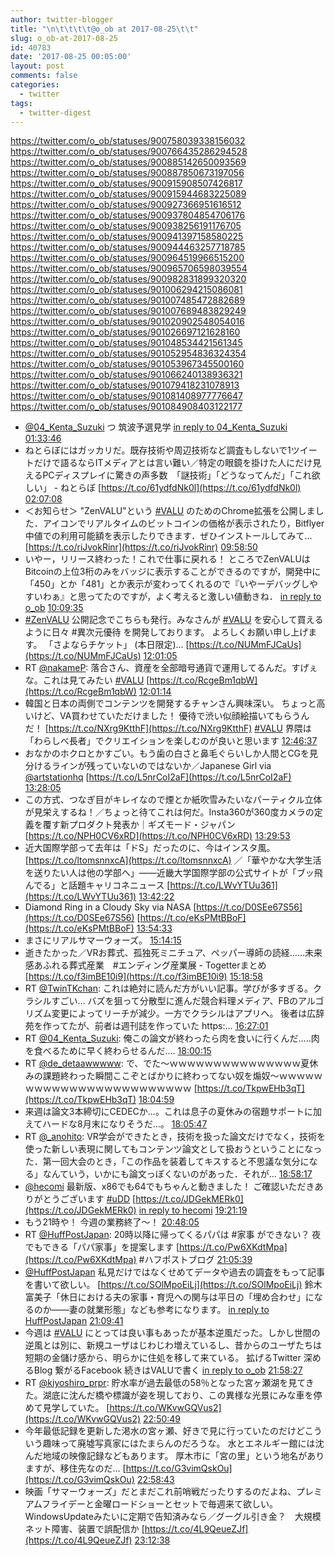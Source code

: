 ```yaml
---
author: twitter-blogger
title: "\n\t\t\t\t@o_ob at 2017-08-25\t\t"
slug: o_ob-at-2017-08-25
id: 40783
date: '2017-08-25 00:05:00'
layout: post
comments: false
categories:
  - twitter
tags:
  - twitter-digest
---
```


https://twitter.com/o_ob/statuses/900758039338156032 https://twitter.com/o_ob/statuses/900766435286294528 https://twitter.com/o_ob/statuses/900885142650093569 https://twitter.com/o_ob/statuses/900887850673197056 https://twitter.com/o_ob/statuses/900915908507426817 https://twitter.com/o_ob/statuses/900915944683225089 https://twitter.com/o_ob/statuses/900927366951616512 https://twitter.com/o_ob/statuses/900937804854706176 https://twitter.com/o_ob/statuses/900938256191176705 https://twitter.com/o_ob/statuses/900941397158580225 https://twitter.com/o_ob/statuses/900944463257718785 https://twitter.com/o_ob/statuses/900964519966515200 https://twitter.com/o_ob/statuses/900965706598039554 https://twitter.com/o_ob/statuses/900982831899320320 https://twitter.com/o_ob/statuses/901006294215086081 https://twitter.com/o_ob/statuses/901007485472882689 https://twitter.com/o_ob/statuses/901007689483829249 https://twitter.com/o_ob/statuses/901020902548054016 https://twitter.com/o_ob/statuses/901026697121628160 https://twitter.com/o_ob/statuses/901048534421561345 https://twitter.com/o_ob/statuses/901052954836324354 https://twitter.com/o_ob/statuses/901053967345500160 https://twitter.com/o_ob/statuses/901066240138936321 https://twitter.com/o_ob/statuses/901079418231078913 https://twitter.com/o_ob/statuses/901081408977776647 https://twitter.com/o_ob/statuses/901084908403122177  

*   [@04_Kenta_Suzuki](https://twitter.com/04_Kenta_Suzuki) つ 筑波予選見学 [in reply to 04_Kenta_Suzuki](https://twitter.com/04_Kenta_Suzuki/statuses/900757084014166016) [01:33:46](https://twitter.com/o_ob/statuses/900758039338156032)
*   ねとらぼにはガッカリだ。既存技術や周辺技術など調査もしないで1ツイートだけで語るならITメディアとは言い難い／特定の眼鏡を掛けた人にだけ見えるPCディスプレイに驚きの声多数　「謎技術」「どうなってんだ」「これ欲しい」 - ねとらぼ [https://t.co/61ydfdNk0l](https://t.co/61ydfdNk0l) [02:07:08](https://twitter.com/o_ob/statuses/900766435286294528)
*   ＜お知らせ＞ "ZenVALU"という [#VALU](https://twitter.com/search?q=%23VALU&src=hash) のためのChrome拡張を公開しました．アイコンでリアルタイムのビットコインの価格が表示されたり，Bitflyer中値での利用可能額を表示したりできます．ぜひインストールしてみて… [https://t.co/riJvokRinr](https://t.co/riJvokRinr) [09:58:50](https://twitter.com/o_ob/statuses/900885142650093569)
*   いやー，リリース終わった！これで仕事に戻れる！ ところでZenVALUはBitcoinの上位3桁のみをバッジに表示することができるのですが，開発中に「450」とか「481」とか表示が変わってくれるので『いやーデバッグしやすいわぁ』と思ってたのですが，よく考えると激しい値動きね． [in reply to o_ob](https://twitter.com/o_ob/statuses/900885142650093569) [10:09:35](https://twitter.com/o_ob/statuses/900887850673197056)
*   [#ZenVALU](https://twitter.com/search?q=%23ZenVALU&src=hash) 公開記念でこちらも発行。みなさんが [#VALU](https://twitter.com/search?q=%23VALU&src=hash) を安心して買えるように日々 #異次元優待 を開発しております。 よろしくお願い申し上げます。 「さよならチケット」 (本日限定)… [https://t.co/NUMmFJCaUs](https://t.co/NUMmFJCaUs) [12:01:05](https://twitter.com/o_ob/statuses/900915908507426817)
*   RT [@nakameP](https://twitter.com/nakameP): 落合さん、資産を全部暗号通貨で運用してるんだ。すげぇな。これは見てみたい [#VALU](https://twitter.com/search?q=%23VALU&src=hash) [https://t.co/RcgeBm1qbW](https://t.co/RcgeBm1qbW) [12:01:14](https://twitter.com/o_ob/statuses/900915944683225089)
*   韓国と日本の両側でコンテンツを開発するチャンさん興味深い。 ちょっと高いけど、VA買わせていただけました！ 優待で渋い似顔絵描いてもらうんだ！ [https://t.co/NXrg9KtthF](https://t.co/NXrg9KtthF) [#VALU](https://twitter.com/search?q=%23VALU&src=hash) 界隈は「わらしべ長者」でクリエイションを楽しむのが良いと思います [12:46:37](https://twitter.com/o_ob/statuses/900927366951616512)
*   おなかのホクロとかすごい。もう歯の白さと鼻毛ぐらいしか人間とCGを見分けるラインが残っていないのではないか／Japanese Girl via [@artstationhq](https://twitter.com/artstationhq) [https://t.co/L5nrCoI2aF](https://t.co/L5nrCoI2aF) [13:28:05](https://twitter.com/o_ob/statuses/900937804854706176)
*   この方式、つなぎ目がキレイなので煙とか紙吹雪みたいなパーティクル立体が見栄えするね！／ちょっと待てこれは何だ。Insta360が360度カメラの定義を覆す新プロダクト発表か｜ギズモード・ジャパン [https://t.co/NPH0CV6xRD](https://t.co/NPH0CV6xRD) [13:29:53](https://twitter.com/o_ob/statuses/900938256191176705)
*   近大国際学部って去年は「ドS」だったのに、今はインスタ風。 [https://t.co/ltomsnnxcA](https://t.co/ltomsnnxcA) ／「華やかな大学生活を送りたい人は他の学部へ」――近畿大学国際学部の公式サイトが「ブッ飛んでる」と話題キャリコネニュース [https://t.co/LWvYTUu361](https://t.co/LWvYTUu361) [13:42:22](https://twitter.com/o_ob/statuses/900941397158580225)
*   Diamond Ring in a Cloudy Sky via NASA [https://t.co/D0SEe67S56](https://t.co/D0SEe67S56) [https://t.co/eKsPMtBBoF](https://t.co/eKsPMtBBoF) [13:54:33](https://twitter.com/o_ob/statuses/900944463257718785)
*   まさにリアルサマーウォーズ。 [15:14:15](https://twitter.com/o_ob/statuses/900964519966515200)
*   逝きたかった／VRお葬式、孤独死ミニチュア、ペッパー導師の読経……未来感あふれる葬式産業　#エンディング産業展 - Togetterまとめ [https://t.co/f3imBE10i9](https://t.co/f3imBE10i9) [15:18:58](https://twitter.com/o_ob/statuses/900965706598039554)
*   RT [@TwinTKchan](https://twitter.com/TwinTKchan): これは絶対に読んだ方がいい記事。学びが多すぎる。クラシルすごい… バズを狙って分散型に進んだ競合料理メディア、FBのアルゴリズム変更によってリーチが減少。一方でクラシルはアプリへ。 後者は広辞苑を作ってたが、前者は週刊誌を作っていた https:… [16:27:01](https://twitter.com/o_ob/statuses/900982831899320320)
*   RT [@04_Kenta_Suzuki](https://twitter.com/04_Kenta_Suzuki): 俺この論文が終わったら肉を食いに行くんだ.....肉を食べるために早く終わらせるんだ.... [18:00:15](https://twitter.com/o_ob/statuses/901006294215086081)
*   RT [@de_detaawwwww](https://twitter.com/de_detaawwwww): で、でた〜ｗｗｗｗｗｗｗｗｗｗｗｗｗｗｗ夏休みの課題終わった瞬間ここぞとばかりに終わってない奴を煽奴〜ｗｗｗｗｗｗｗｗｗｗｗｗｗｗｗｗｗｗｗｗｗｗｗｗ [https://t.co/TkpwEHb3qT](https://t.co/TkpwEHb3qT) [18:04:59](https://twitter.com/o_ob/statuses/901007485472882689)
*   来週は論文3本締切にCEDECか…。これは息子の夏休みの宿題サポートに加えてハードな8月末になりそうだ…。 [18:05:47](https://twitter.com/o_ob/statuses/901007689483829249)
*   RT [@_anohito](https://twitter.com/_anohito): VR学会ができたとき，技術を扱った論文だけでなく，技術を使った新しい表現に関してもコンテンツ論文として扱おうということになった．第一回大会のとき，「この作品を装着してキスすると不思議な気分になる」なんていう，いかにも論文っぽくないのがあった．それが… [18:58:17](https://twitter.com/o_ob/statuses/901020902548054016)
*   [@hecomi](https://twitter.com/hecomi) 最新版、x86でも64でもちゃんと動きました！ ご確認いただきありがとうございます [#uDD](https://twitter.com/search?q=%23uDD&src=hash) [https://t.co/JDGekMERk0](https://t.co/JDGekMERk0) [in reply to hecomi](https://twitter.com/hecomi/statuses/900397466620542976) [19:21:19](https://twitter.com/o_ob/statuses/901026697121628160)
*   もう21時や！ 今週の業務終了～！ [20:48:05](https://twitter.com/o_ob/statuses/901048534421561345)
*   RT [@HuffPostJapan](https://twitter.com/HuffPostJapan): 20時以降に帰ってくるパパは #家事 ができない？ 夜でもできる「パパ家事」を提案します [https://t.co/Pw6XKdtMpa](https://t.co/Pw6XKdtMpa) #ハフポストブログ [21:05:39](https://twitter.com/o_ob/statuses/901052954836324354)
*   [@HuffPostJapan](https://twitter.com/HuffPostJapan) 私見だけではなくせめてデータや過去の調査をもって記事を書いて欲しい。 [https://t.co/SOlMpoEiLj](https://t.co/SOlMpoEiLj) 鈴木富美子「休日における夫の家事・育児への関与は平日の「埋め合わせ」になるのか――妻の就業形態」なども参考になります。 [in reply to HuffPostJapan](https://twitter.com/HuffPostJapan/statuses/901051821782945792) [21:09:41](https://twitter.com/o_ob/statuses/901053967345500160)
*   今週は [#VALU](https://twitter.com/search?q=%23VALU&src=hash) にとっては良い事もあったが基本逆風だった。しかし世間の逆風とは別に、新規ユーザはじわじわ増えているし、昔からのユーザたちは短期の金儲け感から、明らかに住処を移して来ている。 拡げるTwitter 深めるBlog 繋がるFacebook 続きはVALUで書く [in reply to o_ob](https://twitter.com/o_ob/statuses/898786193726255104) [21:58:27](https://twitter.com/o_ob/statuses/901066240138936321)
*   RT [@kiyoshiro_prpr](https://twitter.com/kiyoshiro_prpr): 貯水率が過去最低の58％となった宮ヶ瀬湖を見てきた。湖底に沈んだ橋や標識が姿を現しており、この異様な光景にみな車を停めて見学していた。 [https://t.co/WKvwGQVus2](https://t.co/WKvwGQVus2) [22:50:49](https://twitter.com/o_ob/statuses/901079418231078913)
*   今年最低記録を更新した渇水の宮ヶ瀬、好きで見に行っていたのだけどこういう趣味って廃墟写真家にはたまらんのだろうな。 水とエネルギー館には沈んだ地域の映像記録などもあります。 厚木市に「宮の里」という地名がありますが、移住先なのだ… [https://t.co/G3vimQskOu](https://t.co/G3vimQskOu) [22:58:43](https://twitter.com/o_ob/statuses/901081408977776647)
*   映画「サマーウォーズ」だとまだこれ前哨戦だったりするのだよね、プレミアムフライデーと金曜ロードショーとセットで毎週来て欲しい。WindowsUpdateみたいに定期で告知済みなら／グーグル引き金？　大規模ネット障害、装置で誤配信か [https://t.co/4L9QeueZJf](https://t.co/4L9QeueZJf) [23:12:38](https://twitter.com/o_ob/statuses/901084908403122177)